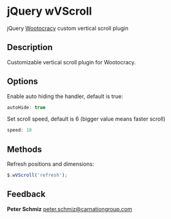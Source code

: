 jQuery wVScroll
================

jQuery [Wootocracy](http://wootocracy.com) custom vertical scroll plugin

Description
-----------

Customizable vertical scroll plugin for Wootocracy.

Options
-------

Enable auto hiding the handler, default is true:

```javascript
autoHide: true
```

Set scroll speed, default is 6 (bigger value means faster scroll)

```javascript
speed: 10
```

Methods
-------

Refresh positions and dimensions:

```javascript
$.wVScroll('refresh');
```

Feedback
--------

**Peter Schmiz**
<peter.schmiz@carnationgroup.com>
